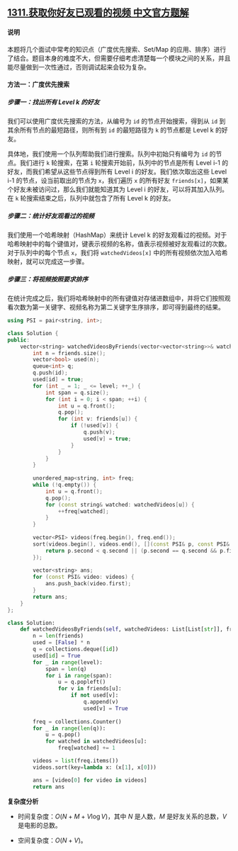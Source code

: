 ## [1311.获取你好友已观看的视频 中文官方题解](https://leetcode.cn/problems/get-watched-videos-by-your-friends/solutions/100000/huo-qu-ni-hao-you-yi-guan-kan-de-shi-pin-by-leet-2)

#### 说明

本题将几个面试中常考的知识点（广度优先搜索、Set/Map 的应用、排序）进行了结合。题目本身的难度不大，但需要仔细考虑清楚每一个模块之间的关系，并且能尽量做到一次性通过，否则调试起来会较为复杂。

#### 方法一：广度优先搜索

##### 步骤一：找出所有 Level k 的好友

我们可以使用广度优先搜索的方法，从编号为 `id` 的节点开始搜索，得到从 `id` 到其余所有节点的最短路径，则所有到 `id` 的最短路径为 `k` 的节点都是 Level k 的好友。

具体地，我们使用一个队列帮助我们进行搜索。队列中初始只有编号为 `id` 的节点。我们进行 `k` 轮搜索，在第 `i` 轮搜索开始前，队列中的节点是所有 Level i-1 的好友，而我们希望从这些节点得到所有 Level i 的好友。我们依次取出这些 Level i-1 的节点，设当前取出的节点为 `x`，我们遍历 `x` 的所有好友 `friends[x]`，如果某个好友未被访问过，那么我们就能知道其为 Level i 的好友，可以将其加入队列。在 `k` 轮搜索结束之后，队列中就包含了所有 Level k 的好友。

##### 步骤二：统计好友观看过的视频

我们使用一个哈希映射（HashMap）来统计 Level k 的好友观看过的视频。对于哈希映射中的每个键值对，键表示视频的名称，值表示视频被好友观看过的次数。对于队列中的每个节点 `x`，我们将 `watchedVideos[x]` 中的所有视频依次加入哈希映射，就可以完成这一步骤。

##### 步骤三：将视频按照要求排序

在统计完成之后，我们将哈希映射中的所有键值对存储进数组中，并将它们按照观看次数为第一关键字、视频名称为第二关键字生序排序，即可得到最终的结果。


```C++ [sol1-C++]
using PSI = pair<string, int>;

class Solution {
public:
    vector<string> watchedVideosByFriends(vector<vector<string>>& watchedVideos, vector<vector<int>>& friends, int id, int level) {
        int n = friends.size();
        vector<bool> used(n);
        queue<int> q;
        q.push(id);
        used[id] = true;
        for (int _ = 1; _ <= level; ++_) {
            int span = q.size();
            for (int i = 0; i < span; ++i) {
                int u = q.front();
                q.pop();
                for (int v: friends[u]) {
                    if (!used[v]) {
                        q.push(v);
                        used[v] = true;
                    }
                }
            }
        }
        
        unordered_map<string, int> freq;
        while (!q.empty()) {
            int u = q.front();
            q.pop();
            for (const string& watched: watchedVideos[u]) {
                ++freq[watched];
            }
        }
        
        vector<PSI> videos(freq.begin(), freq.end());
        sort(videos.begin(), videos.end(), [](const PSI& p, const PSI& q) {
            return p.second < q.second || (p.second == q.second && p.first < q.first);
        });
        
        vector<string> ans;
        for (const PSI& video: videos) {
            ans.push_back(video.first);
        }
        return ans;
    }
};
```

```Python [sol1-Python3]
class Solution:
    def watchedVideosByFriends(self, watchedVideos: List[List[str]], friends: List[List[int]], id: int, level: int) -> List[str]:
        n = len(friends)
        used = [False] * n
        q = collections.deque([id])
        used[id] = True
        for _ in range(level):
            span = len(q)
            for i in range(span):
                u = q.popleft()
                for v in friends[u]:
                    if not used[v]:
                        q.append(v)
                        used[v] = True
        
        freq = collections.Counter()
        for _ in range(len(q)):
            u = q.pop()
            for watched in watchedVideos[u]:
                freq[watched] += 1

        videos = list(freq.items())
        videos.sort(key=lambda x: (x[1], x[0]))

        ans = [video[0] for video in videos]
        return ans
```

**复杂度分析**

- 时间复杂度：$O(N + M + V\log V)$，其中 $N$ 是人数，$M$ 是好友关系的总数，$V$ 是电影的总数。

- 空间复杂度：$O(N + V)$。